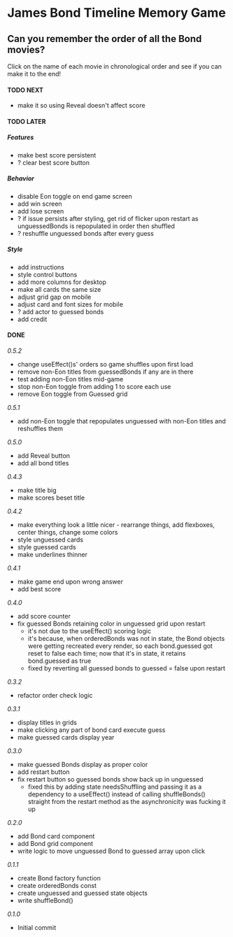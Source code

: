# James Bond Timeline Memory Game

## Can you remember the order of all the Bond movies?

Click on the name of each movie in chronological order and see if you can make it to the end!

#### TODO NEXT

- make it so using Reveal doesn't affect score

#### TODO LATER

##### Features

- make best score persistent
- ? clear best score button

##### Behavior

- disable Eon toggle on end game screen
- add win screen
- add lose screen
- ? if issue persists after styling, get rid of flicker upon restart as unguessedBonds is repopulated in order then shuffled
- ? reshuffle unguessed bonds after every guess

##### Style

- add instructions
- style control buttons
- add more columns for desktop
- make all cards the same size
- adjust grid gap on mobile
- adjust card and font sizes for mobile
- ? add actor to guessed bonds
- add credit

#### DONE

_0.5.2_

- change useEffect()s' orders so game shuffles upon first load
- remove non-Eon titles from guessedBonds if any are in there
- test adding non-Eon titles mid-game
- stop non-Eon toggle from adding 1 to score each use
- remove Eon toggle from Guessed grid

_0.5.1_

- add non-Eon toggle that repopulates unguessed with non-Eon titles and reshuffles them

_0.5.0_

- add Reveal button
- add all bond titles

_0.4.3_

- make title big
- make scores beset title

_0.4.2_

- make everything look a little nicer - rearrange things, add flexboxes, center things, change some colors
- style unguessed cards
- style guessed cards
- make underlines thinner

_0.4.1_

- make game end upon wrong answer
- add best score

_0.4.0_

- add score counter
- fix guessed Bonds retaining color in unguessed grid upon restart
  - it's not due to the useEffect() scoring logic
  - it's because, when orderedBonds was not in state, the Bond objects were getting recreated every render, so each bond.guessed got reset to false each time; now that it's in state, it retains bond.guessed as true
  - fixed by reverting all guessed bonds to guessed = false upon restart

_0.3.2_

- refactor order check logic

_0.3.1_

- display titles in grids
- make clicking any part of bond card execute guess
- make guessed cards display year

_0.3.0_

- make guessed Bonds display as proper color
- add restart button
- fix restart button so guessed bonds show back up in unguessed
  - fixed this by adding state needsShuffling and passing it as a dependency to a useEffect() instead of calling shuffleBonds() straight from the restart method as the asynchronicity was fucking it up

_0.2.0_

- add Bond card component
- add Bond grid component
- write logic to move unguessed Bond to guessed array upon click

_0.1.1_

- create Bond factory function
- create orderedBonds const
- create unguessed and guessed state objects
- write shuffleBond()

_0.1.0_

- Initial commit
